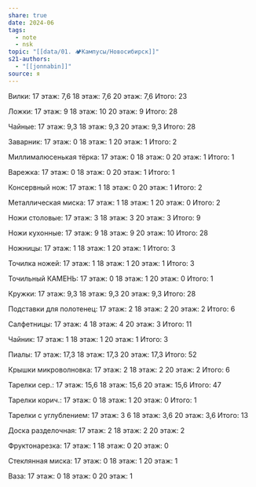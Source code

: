 ```yaml
---
share: true
date: 2024-06
tags:
  - note
  - nsk
topic: "[[data/01. 🏕️Кампусы/Новосибирск]]"
s21-authors:
  - "[[jonnabin]]"
source: я
---
```


Вилки:
17 этаж: 7,6
18 этаж: 7,6
20 этаж: 7,6
Итого: 23

Ложки:
17 этаж: 9
18 этаж: 10
20 этаж: 9
Итого: 28

Чайные:
17 этаж: 9,3
18 этаж: 9,3
20 этаж: 9,3
Итого: 28

Заварник:
17 этаж: 0
18 этаж: 1
20 этаж: 1
Итого: 2

Миллималюсенькая тёрка:
17 этаж: 0
18 этаж: 0
20 этаж: 1
Итого: 1

Варежка:
17 этаж: 0
18 этаж: 0
20 этаж: 1
Итого: 1

Консервный нож:
17 этаж: 1
18 этаж: 0
20 этаж: 1
Итого: 2

Металлическая миска:
17 этаж: 1
18 этаж: 1
20 этаж: 0
Итого: 2

Ножи столовые:
17 этаж: 3
18 этаж: 3
20 этаж: 3
Итого: 9

Ножи кухонные:
17 этаж: 9
18 этаж: 9
20 этаж: 10
Итого: 28

Ножницы:
17 этаж: 1
18 этаж: 1
20 этаж: 1
Итого: 3

Точилка ножей:
17 этаж: 1
18 этаж: 1
20 этаж: 1
Итого: 3

Точильный КАМЕНЬ:
17 этаж: 0
18 этаж: 1
20 этаж: 0
Итого: 1

Кружки:
17 этаж: 9,3
18 этаж: 9,3
20 этаж: 9,3
Итого: 28

Подставки для полотенец:
17 этаж: 2
18 этаж: 2
20 этаж: 2
Итого: 6

Салфетницы:
17 этаж: 4
18 этаж: 4
20 этаж: 3
Итого: 11


Чайник:
17 этаж: 1
18 этаж: 1
20 этаж: 1
Итого: 3

Пиалы:
17 этаж: 17,3
18 этаж: 17,3
20 этаж: 17,3
Итого: 52

Крышки микроволновка:
17 этаж: 2
18 этаж: 2
20 этаж: 2
Итого: 6

Тарелки сер.:
17 этаж: 15,6
18 этаж: 15,6
20 этаж: 15,6
Итого: 47

Тарелки корич.:
17 этаж: 0
18 этаж: 1
20 этаж: 0
Итого: 1

Тарелки с углублением:
17 этаж: 3 6
18 этаж: 3,6
20 этаж: 3,6
Итого: 13

Доска разделочная:
17 этаж: 2
18 этаж: 2
20 этаж: 2

Фруктонарезка:
17 этаж: 1
18 этаж: 0
20 этаж: 0

Стеклянная миска:
17 этаж: 0
18 этаж: 1
20 этаж: 1

Ваза:
17 этаж: 0
18 этаж: 0
20 этаж: 1
